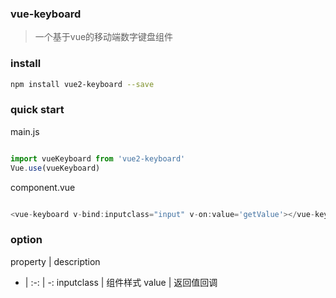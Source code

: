 ### vue-keyboard

> 一个基于vue的移动端数字键盘组件

### install

``` bash
npm install vue2-keyboard --save
```

### quick start

main.js

```JavaScript

import vueKeyboard from 'vue2-keyboard'
Vue.use(vueKeyboard)

```

component.vue

```JavaScript

<vue-keyboard v-bind:inputclass="input" v-on:value='getValue'></vue-keyboard>


```

### option

property | description 
- | :-: | -: 
inputclass | 组件样式
value | 返回值回调



